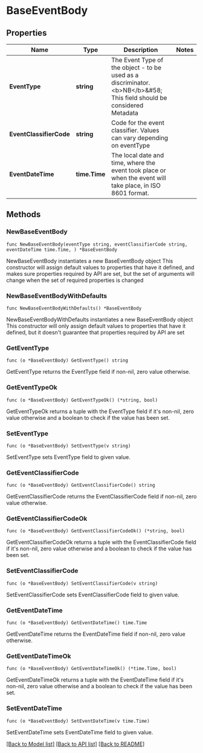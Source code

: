 # BaseEventBody

## Properties

Name | Type | Description | Notes
------------ | ------------- | ------------- | -------------
**EventType** | **string** | The Event Type of the object - to be used as a discriminator.  &lt;b&gt;NB&lt;/b&gt;&amp;#58; This field should be considered Metadata  | 
**EventClassifierCode** | **string** | Code for the event classifier. Values can vary depending on eventType  | 
**EventDateTime** | **time.Time** | The local date and time, where the event took place or when the event will take place, in ISO 8601 format. | 

## Methods

### NewBaseEventBody

`func NewBaseEventBody(eventType string, eventClassifierCode string, eventDateTime time.Time, ) *BaseEventBody`

NewBaseEventBody instantiates a new BaseEventBody object
This constructor will assign default values to properties that have it defined,
and makes sure properties required by API are set, but the set of arguments
will change when the set of required properties is changed

### NewBaseEventBodyWithDefaults

`func NewBaseEventBodyWithDefaults() *BaseEventBody`

NewBaseEventBodyWithDefaults instantiates a new BaseEventBody object
This constructor will only assign default values to properties that have it defined,
but it doesn't guarantee that properties required by API are set

### GetEventType

`func (o *BaseEventBody) GetEventType() string`

GetEventType returns the EventType field if non-nil, zero value otherwise.

### GetEventTypeOk

`func (o *BaseEventBody) GetEventTypeOk() (*string, bool)`

GetEventTypeOk returns a tuple with the EventType field if it's non-nil, zero value otherwise
and a boolean to check if the value has been set.

### SetEventType

`func (o *BaseEventBody) SetEventType(v string)`

SetEventType sets EventType field to given value.


### GetEventClassifierCode

`func (o *BaseEventBody) GetEventClassifierCode() string`

GetEventClassifierCode returns the EventClassifierCode field if non-nil, zero value otherwise.

### GetEventClassifierCodeOk

`func (o *BaseEventBody) GetEventClassifierCodeOk() (*string, bool)`

GetEventClassifierCodeOk returns a tuple with the EventClassifierCode field if it's non-nil, zero value otherwise
and a boolean to check if the value has been set.

### SetEventClassifierCode

`func (o *BaseEventBody) SetEventClassifierCode(v string)`

SetEventClassifierCode sets EventClassifierCode field to given value.


### GetEventDateTime

`func (o *BaseEventBody) GetEventDateTime() time.Time`

GetEventDateTime returns the EventDateTime field if non-nil, zero value otherwise.

### GetEventDateTimeOk

`func (o *BaseEventBody) GetEventDateTimeOk() (*time.Time, bool)`

GetEventDateTimeOk returns a tuple with the EventDateTime field if it's non-nil, zero value otherwise
and a boolean to check if the value has been set.

### SetEventDateTime

`func (o *BaseEventBody) SetEventDateTime(v time.Time)`

SetEventDateTime sets EventDateTime field to given value.



[[Back to Model list]](../README.md#documentation-for-models) [[Back to API list]](../README.md#documentation-for-api-endpoints) [[Back to README]](../README.md)


